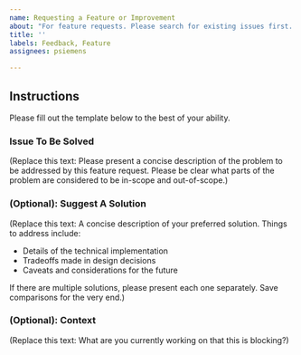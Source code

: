 ```yaml
---
name: Requesting a Feature or Improvement
about: "For feature requests. Please search for existing issues first. Also see CONTRIBUTING.md"
title: ''
labels: Feedback, Feature
assignees: psiemens

---
```


## Instructions

Please fill out the template below to the best of your ability.

### Issue To Be Solved

(Replace this text:
Please present a concise description of the problem to be addressed by this feature request.
Please be clear what parts of the problem are considered to be in-scope and out-of-scope.)

### (Optional): Suggest A Solution

(Replace this text: A concise description of your preferred solution. Things to address include:

* Details of the technical implementation
* Tradeoffs made in design decisions
* Caveats and considerations for the future

If there are multiple solutions, please present each one separately. Save comparisons for the very end.)

### (Optional): Context

(Replace this text:
What are you currently working on that this is blocking?)
